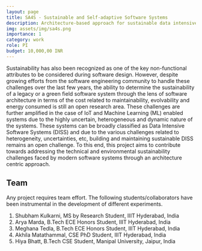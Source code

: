 ```yaml
---
layout: page
title: SA4S - Sustainable and Self-adaptive Software Systems
description: Architecture-based approach for sustainable data intensive software systems
img: assets/img/sa4s.png
importance: 1
category: work
role: PI
budget: 10,000,00 INR
---
```


Sustainability  has also been recognized as one of the key non-functional attributes to be considered during software design. However, despite growing efforts from the software engineering community to handle these challenges over the last few years, the ability to determine the sustainability of a legacy or a green field software system through the lens of software architecture in terms of the cost related to maintainability, evolvability and energy consumed is still an open research area. These challenges are further amplified in the case of IoT and Machine Learning (ML) enabled systems due to the highly uncertain, heterogeneous and dynamic nature of the systems. These systems can be broadly classified as Data Intensive Software Systems (DISS) and due to the various challenges related to heterogeneity, uncertainties, etc, building and maintaining sustainable DISS remains an open challenge. To this end, this project aims to contribute towards addressing the technical and environmental sustainability challenges faced by modern software systems through an architecture centric approach. 

## Team

Any project requires team effort. The following students/collaborators have been instrumental in the development of different experiments.

1. Shubham Kulkarni, MS by Research Student, IIIT Hyderabad, India
2. Arya Marda, B.Tech ECE Honors Student, IIIT Hyderabad, India
3. Meghana Tedla, B.Tech ECE Honors Student, IIIT Hyderabad, India
4. Akhila Matathammal, CSE PhD Student, IIIT Hyderabad, India
5. Hiya Bhatt, B.Tech CSE Student, Manipal University, Jaipur, India


<!--## Key Tools and Technologies used

Below I list some of the tools and technologies that I had used as a part of my responsibilities in the project.

1. Lucidchart and C4Model for architectural Diagrams
2. Python for implementing backend services (Webframework: Tornado)
3. Thingsboard platform for IoT devices integration and raw data visualization
4. Apache Kafka for streaming data from Thingsboard to other services in the platform
5. Google Cloud for deploying some backend prototype-->
